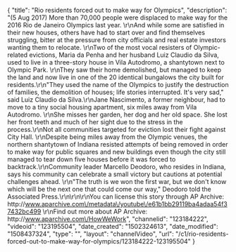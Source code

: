 {
    "title": "Rio residents forced out to make way for Olympics",
    "description": "(5 Aug 2017) More than 70,000 people were displaced to make way for the 2016 Rio de Janeiro Olympics last year. \r\nAnd while some are satisfied in their new houses, others have had to start over and find themselves struggling, bitter at the pressure from city officials and real estate investors wanting them to relocate. \r\nTwo of the most vocal resisters of Olympic-related evictions, Maria da Penha and her husband Luiz Claudio da Silva, used to live in a three-story house in Vila Autodromo, a shantytown next to Olympic Park. \r\nThey saw their home demolished, but managed to keep the land and now live in one of the 20 identical bungalows the city built for residents.\r\n\"They used the name of the Olympics to justify the destruction of families, the demolition of houses; life stories interrupted. It's very sad,\" said Luiz Claudio da Silva.\r\nJane Nascimento, a former neighbour, had to move to a tiny social housing apartment, six miles away from Vila Autodromo. \r\nShe misses her garden, her dog and her old space. She lost her front teeth and much of her sight due to the stress in the process.\r\nNot all communities targeted for eviction lost their fight against City Hall. \r\nDespite being miles away from the Olympic venues, the northern shantytown of Indiana resisted attempts of being removed in order to make way for public squares and new buildings even though the city still managed to tear down five houses before it was forced to backtrack.\r\nCommunity leader Marcello Deodoro, who resides in Indiana, says his community can celebrate a small victory but cautions at potential challenges ahead. \r\n\"The truth is we won the first war, but we don't know which will be the next one that could come our way,\" Deodoro told the Associated Press.\r\n\r\n\r\nYou can license this story through AP Archive: http:\/\/www.aparchive.com\/metadata\/youtube\/e61b1bb29119ba4adaa54f37432bc499 \r\nFind out more about AP Archive: http:\/\/www.aparchive.com\/HowWeWork",
    "channelid": "123184222",
    "videoid": "123195504",
    "date_created": "1502324613",
    "date_modified": "1508437324",
    "type": "",
    "layout": "channelVideo",
    "url": "\/c1\/rio-residents-forced-out-to-make-way-for-olympics\/123184222-123195504"
}